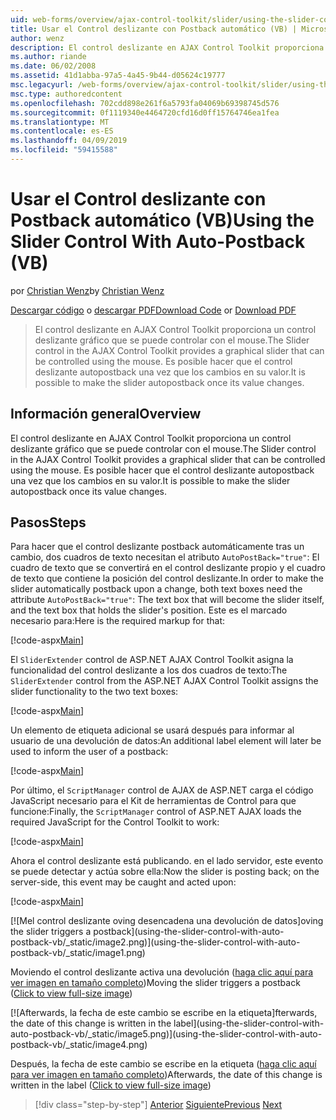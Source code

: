 ```yaml
---
uid: web-forms/overview/ajax-control-toolkit/slider/using-the-slider-control-with-auto-postback-vb
title: Usar el Control deslizante con Postback automático (VB) | Microsoft Docs
author: wenz
description: El control deslizante en AJAX Control Toolkit proporciona un control deslizante gráfico que se puede controlar con el mouse. Es posible hacer que el control deslizante Autocontab...
ms.author: riande
ms.date: 06/02/2008
ms.assetid: 41d1abba-97a5-4a45-9b44-d05624c19777
msc.legacyurl: /web-forms/overview/ajax-control-toolkit/slider/using-the-slider-control-with-auto-postback-vb
msc.type: authoredcontent
ms.openlocfilehash: 702cdd898e261f6a5793fa04069b69398745d576
ms.sourcegitcommit: 0f1119340e4464720cfd16d0ff15764746ea1fea
ms.translationtype: MT
ms.contentlocale: es-ES
ms.lasthandoff: 04/09/2019
ms.locfileid: "59415588"
---
```

# <a name="using-the-slider-control-with-auto-postback-vb"></a><span data-ttu-id="94cee-104">Usar el Control deslizante con Postback automático (VB)</span><span class="sxs-lookup"><span data-stu-id="94cee-104">Using the Slider Control With Auto-Postback (VB)</span></span>

<span data-ttu-id="94cee-105">por [Christian Wenz](https://github.com/wenz)</span><span class="sxs-lookup"><span data-stu-id="94cee-105">by [Christian Wenz](https://github.com/wenz)</span></span>

<span data-ttu-id="94cee-106">[Descargar código](http://download.microsoft.com/download/9/3/f/93f8daea-bebd-4821-833b-95205389c7d0/Slider1.vb.zip) o [descargar PDF](http://download.microsoft.com/download/b/6/a/b6ae89ee-df69-4c87-9bfb-ad1eb2b23373/slider1VB.pdf)</span><span class="sxs-lookup"><span data-stu-id="94cee-106">[Download Code](http://download.microsoft.com/download/9/3/f/93f8daea-bebd-4821-833b-95205389c7d0/Slider1.vb.zip) or [Download PDF](http://download.microsoft.com/download/b/6/a/b6ae89ee-df69-4c87-9bfb-ad1eb2b23373/slider1VB.pdf)</span></span>

> <span data-ttu-id="94cee-107">El control deslizante en AJAX Control Toolkit proporciona un control deslizante gráfico que se puede controlar con el mouse.</span><span class="sxs-lookup"><span data-stu-id="94cee-107">The Slider control in the AJAX Control Toolkit provides a graphical slider that can be controlled using the mouse.</span></span> <span data-ttu-id="94cee-108">Es posible hacer que el control deslizante autopostback una vez que los cambios en su valor.</span><span class="sxs-lookup"><span data-stu-id="94cee-108">It is possible to make the slider autopostback once its value changes.</span></span>


## <a name="overview"></a><span data-ttu-id="94cee-109">Información general</span><span class="sxs-lookup"><span data-stu-id="94cee-109">Overview</span></span>

<span data-ttu-id="94cee-110">El control deslizante en AJAX Control Toolkit proporciona un control deslizante gráfico que se puede controlar con el mouse.</span><span class="sxs-lookup"><span data-stu-id="94cee-110">The Slider control in the AJAX Control Toolkit provides a graphical slider that can be controlled using the mouse.</span></span> <span data-ttu-id="94cee-111">Es posible hacer que el control deslizante autopostback una vez que los cambios en su valor.</span><span class="sxs-lookup"><span data-stu-id="94cee-111">It is possible to make the slider autopostback once its value changes.</span></span>

## <a name="steps"></a><span data-ttu-id="94cee-112">Pasos</span><span class="sxs-lookup"><span data-stu-id="94cee-112">Steps</span></span>

<span data-ttu-id="94cee-113">Para hacer que el control deslizante postback automáticamente tras un cambio, dos cuadros de texto necesitan el atributo `AutoPostBack="true"`: El cuadro de texto que se convertirá en el control deslizante propio y el cuadro de texto que contiene la posición del control deslizante.</span><span class="sxs-lookup"><span data-stu-id="94cee-113">In order to make the slider automatically postback upon a change, both text boxes need the attribute `AutoPostBack="true"`: The text box that will become the slider itself, and the text box that holds the slider's position.</span></span> <span data-ttu-id="94cee-114">Este es el marcado necesario para:</span><span class="sxs-lookup"><span data-stu-id="94cee-114">Here is the required markup for that:</span></span>

[!code-aspx[Main](using-the-slider-control-with-auto-postback-vb/samples/sample1.aspx)]

<span data-ttu-id="94cee-115">El `SliderExtender` control de ASP.NET AJAX Control Toolkit asigna la funcionalidad del control deslizante a los dos cuadros de texto:</span><span class="sxs-lookup"><span data-stu-id="94cee-115">The `SliderExtender` control from the ASP.NET AJAX Control Toolkit assigns the slider functionality to the two text boxes:</span></span>

[!code-aspx[Main](using-the-slider-control-with-auto-postback-vb/samples/sample2.aspx)]

<span data-ttu-id="94cee-116">Un elemento de etiqueta adicional se usará después para informar al usuario de una devolución de datos:</span><span class="sxs-lookup"><span data-stu-id="94cee-116">An additional label element will later be used to inform the user of a postback:</span></span>

[!code-aspx[Main](using-the-slider-control-with-auto-postback-vb/samples/sample3.aspx)]

<span data-ttu-id="94cee-117">Por último, el `ScriptManager` control de AJAX de ASP.NET carga el código JavaScript necesario para el Kit de herramientas de Control para que funcione:</span><span class="sxs-lookup"><span data-stu-id="94cee-117">Finally, the `ScriptManager` control of ASP.NET AJAX loads the required JavaScript for the Control Toolkit to work:</span></span>

[!code-aspx[Main](using-the-slider-control-with-auto-postback-vb/samples/sample4.aspx)]

<span data-ttu-id="94cee-118">Ahora el control deslizante está publicando. en el lado servidor, este evento se puede detectar y actúa sobre ella:</span><span class="sxs-lookup"><span data-stu-id="94cee-118">Now the slider is posting back; on the server-side, this event may be caught and acted upon:</span></span>

[!code-aspx[Main](using-the-slider-control-with-auto-postback-vb/samples/sample5.aspx)]


[![M<span data-ttu-id="94cee-119">el control deslizante oving desencadena una devolución de datos]</span><span class="sxs-lookup"><span data-stu-id="94cee-119">oving the slider triggers a postback]</span></span>(using-the-slider-control-with-auto-postback-vb/_static/image2.png)](using-the-slider-control-with-auto-postback-vb/_static/image1.png)

<span data-ttu-id="94cee-120">Moviendo el control deslizante activa una devolución ([haga clic aquí para ver imagen en tamaño completo](using-the-slider-control-with-auto-postback-vb/_static/image3.png))</span><span class="sxs-lookup"><span data-stu-id="94cee-120">Moving the slider triggers a postback ([Click to view full-size image](using-the-slider-control-with-auto-postback-vb/_static/image3.png))</span></span>


[![A<span data-ttu-id="94cee-121">fterwards, la fecha de este cambio se escribe en la etiqueta]</span><span class="sxs-lookup"><span data-stu-id="94cee-121">fterwards, the date of this change is written in the label]</span></span>(using-the-slider-control-with-auto-postback-vb/_static/image5.png)](using-the-slider-control-with-auto-postback-vb/_static/image4.png)

<span data-ttu-id="94cee-122">Después, la fecha de este cambio se escribe en la etiqueta ([haga clic aquí para ver imagen en tamaño completo](using-the-slider-control-with-auto-postback-vb/_static/image6.png))</span><span class="sxs-lookup"><span data-stu-id="94cee-122">Afterwards, the date of this change is written in the label ([Click to view full-size image](using-the-slider-control-with-auto-postback-vb/_static/image6.png))</span></span>

> [!div class="step-by-step"]
> <span data-ttu-id="94cee-123">[Anterior](databinding-the-slider-control-cs.md)
> [Siguiente](databinding-the-slider-control-vb.md)</span><span class="sxs-lookup"><span data-stu-id="94cee-123">[Previous](databinding-the-slider-control-cs.md)
[Next](databinding-the-slider-control-vb.md)</span></span>
